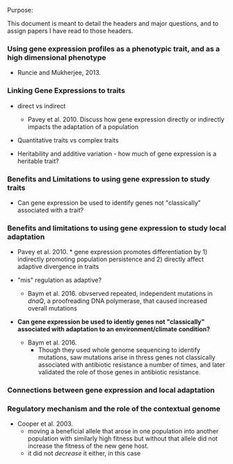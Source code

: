 Purpose:

This document is meant to detail the headers and major questions, and to assign papers I have read to those headers.

### Using gene expression profiles as a phenotypic trait, and as a high dimensional phenotype

* Runcie and Mukherjee, 2013.

### Linking Gene Expressions to traits

* direct vs indirect

	* Pavey et al. 2010. Discuss how gene expression directly or indirectly impacts the adaptation of a population

* Quantitative traits vs complex traits

* Heritability and additive variation - how much of gene expression is a heritable trait?

### Benefits and Limitations to using gene expression to study traits

* Can gene expression be used to identify genes not "classically" associated with a trait?

### Benefits and limitations to using gene expression to study local adaptation

* Pavey et al. 2010.
        * gene expression promotes differentiation by 1) indirectly promoting population persistence and 2) directly affect adaptive divergence in traits

* "mis" regulation as adaptive?
	
	* Baym et al. 2016. obvserved repeated, independent mutations in _dnaQ_, a proofreading DNA polymerase, that caused increased overall mutations

* **Can gene expression be used to identiy genes not "classically" associated with adaptation to an environment/climate condition?**

	* Baym et al. 2016.
		* Though they used whole genome sequencing to identify mutations, saw mutations arise in thress genes not classically associated with antibiotic resistance a number of times, and later validated the role of those genes in antibiotic resistance.


### Connections between gene expression and local adaptation

### Regulatory mechanism and the role of the contextual genome

* Cooper et al. 2003.
	* moving a beneficial allele that arose in one  population into another population with similarly high fitness but without that allele  did not increase the fitness of the new gene host.
	* it did not _decrease_ it either, in this case
